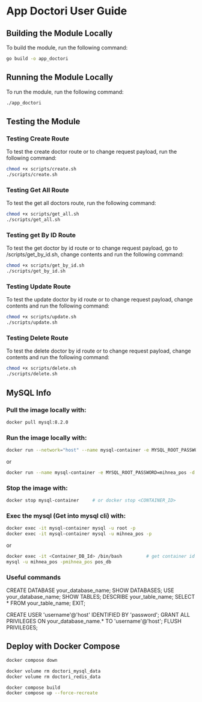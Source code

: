 # App Doctori User Guide

## Building the Module Locally
To build the module, run the following command:

```bash
go build -o app_doctori
```

## Running the Module Locally
To run the module, run the following command:

```bash
./app_doctori
```

## Testing the Module

### Testing Create Route
To test the create doctor route or to change request payload, run the following command:

```bash
chmod +x scripts/create.sh
./scripts/create.sh
```

### Testing Get All Route
To test the get all doctors route, run the following command:

```bash
chmod +x scripts/get_all.sh
./scripts/get_all.sh

```

### Testing get By ID Route
To test the get doctor by id route or to change request payload, go to /scripts/get_by_id.sh, change contents and run the following command:

```bash
chmod +x scripts/get_by_id.sh
./scripts/get_by_id.sh
```

### Testing Update Route
To test the update doctor by id route or to change request payload, change contents and run the following command:

```bash
chmod +x scripts/update.sh
./scripts/update.sh
```

### Testing Delete Route
To test the delete doctor by id route or to change request payload, change contents and run the following command:

```bash
chmod +x scripts/delete.sh
./scripts/delete.sh
```

## MySQL Info
### Pull the image locally with:

```bash
docker pull mysql:8.2.0
```

### Run the image locally with:

```bash
docker run --network="host" --name mysql-container -e MYSQL_ROOT_PASSWORD=mihnea_pos -d -p 3306:3306 mysql:8.2.0
```
or
```bash
docker run --name mysql-container -e MYSQL_ROOT_PASSWORD=mihnea_pos -d -p 3306:3306 mysql:8.2.0
```

### Stop the image with:

```bash
docker stop mysql-container     # or docker stop <CONTAINER_ID>
```

### Exec the mysql (Get into mysql cli) with:

```bash
docker exec -it mysql-container mysql -u root -p
docker exec -it mysql-container mysql -u mihnea_pos -p
```

or

```bash
docker exec -it <Container_DB_Id> /bin/bash         # get container id from docker ps command
mysql -u mihnea_pos -pmihnea_pos pos_db

```

### Useful commands
CREATE DATABASE your_database_name;
SHOW DATABASES;
USE your_database_name;
SHOW TABLES;
DESCRIBE your_table_name;
SELECT * FROM your_table_name;
EXIT;

CREATE USER 'username'@'host' IDENTIFIED BY 'password';
GRANT ALL PRIVILEGES ON your_database_name.* TO 'username'@'host';
FLUSH PRIVILEGES;

## Deploy with Docker Compose

```bash
docker compose down

docker volume rm doctori_mysql_data
docker volume rm doctori_redis_data

docker compose build 
docker compose up --force-recreate
```